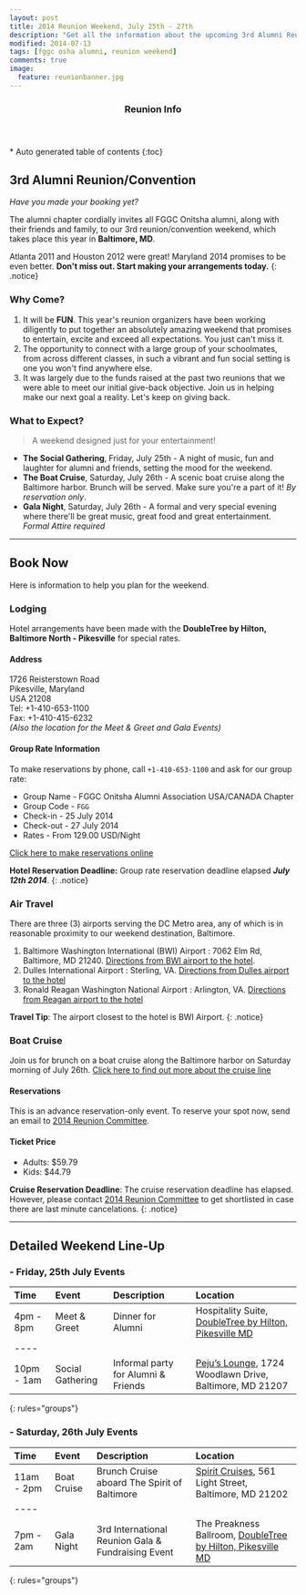 ```yaml
---
layout: post
title: 2014 Reunion Weekend, July 25th - 27th
description: "Get all the information about the upcoming 3rd Alumni Reunion Weekend."
modified: 2014-07-13
tags: [fggc osha alumni, reunion weekend]
comments: true
image:
  feature: reunionbanner.jpg
---
```


<section id="table-of-contents" class="toc">
  <header>
    <h3>Reunion Info</h3>
  </header>
<div id="drawer" markdown="1">
*  Auto generated table of contents
{:toc}
</div>
</section><!-- /#table-of-contents -->

## 3rd Alumni Reunion/Convention 

*Have you made your booking yet?*

The alumni chapter cordially invites all FGGC Onitsha alumni, along with their friends and family, to our 3rd reunion/convention weekend, which takes place this year in **Baltimore, MD**. 

Atlanta 2011 and Houston 2012 were great! Maryland 2014 promises to be even better. **Don't miss out. Start making your arrangements today.**
{: .notice}


### Why Come?

1. It will be **FUN**. This year's reunion organizers have been working diligently to put together an absolutely amazing weekend that promises to entertain, excite and exceed all expectations. You just can't miss it.
2. The opportunity to connect with a large group of your schoolmates, from across different classes, in such a vibrant and fun social setting is one you won't find anywhere else.
3. It was largely due to the funds raised at the past two reunions that we were able to meet our initial give-back objective. Join us in helping make our next goal a reality. Let's keep on giving back.

### What to Expect?

> A weekend designed just for your entertainment!

* **The Social Gathering**, Friday, July 25th - A night of music, fun and laughter for alumni and friends, setting the mood for the weekend. 
* **The Boat Cruise**, Saturday, July 26th - A scenic boat cruise along the Baltimore harbor. Brunch will be served. Make sure you're a part of it! *By reservation only*. 
* **Gala Night**, Saturday, July 26th - A formal and very special evening where there'll be great music, great food and great entertainment. *Formal Attire required*

---

## Book Now

Here is information to help you plan for the weekend.

### Lodging

Hotel arrangements have been made with the **DoubleTree by Hilton, Baltimore North - Pikesville** for special rates.

#### Address 
1726 Reisterstown Road  
Pikesville, Maryland  
USA 21208  
Tel: +1-410-653-1100  
Fax: +1-410-415-6232  
_(Also the location for the Meet & Greet and Gala Events)_ 

#### Group Rate Information
To make reservations by phone, call `+1-410-653-1100` and ask for our group rate: 
 
* Group Name - FGGC Onitsha Alumni Association USA/CANADA Chapter
* Group Code -  `FGG`  
* Check-in -  25 July 2014  
* Check-out -  27 July 2014  
* Rates - From 129.00 USD/Night

[Click here to make reservations online](http://doubletree.hilton.com/en/dt/groups/personalized/P/PIKDTDT-FGG-20140725/index.jhtml?WT.mc_id=POG)

**Hotel Reservation Deadline:** Group rate reservation deadline elapsed **_July 12th 2014_**. 
{: .notice}

### Air Travel

There are three (3) airports serving the DC Metro area, any of which is in reasonable proximity to our weekend destination, Baltimore.  

1. Baltimore Washington International (BWI) Airport : 7062 Elm Rd, Baltimore, MD 21240. [Directions from BWI airport to the hotel](https://www.google.com/maps/dir/Baltimore%2FWashington+International+Thurgood+Marshall+Airport,+Baltimore,+MD+21240/Doubletree-Hilton,+1726+Reisterstown+Rd,+Pikesville,+MD+21208/@39.3231229,-76.7082724,10z/am=t/data=!3m1!4b1!4m13!4m12!1m5!1m1!1s0x89b7e2fcbbc2e00b:0x150cfa971740!2m2!1d-76.668392!2d39.177404!1m5!1m1!1s0x89c819fff9cb969b:0xf28af64b84a5bd2a!2m2!1d-76.733504!2d39.382552).   
2. Dulles International Airport : Sterling, VA. [Directions from Dulles airport to the hotel](https://www.google.com/maps/dir/Saarinen+Cir,+Sterling,+VA+20166/Doubletree-Hilton,+1726+Reisterstown+Rd,+Pikesville,+MD+21208/@39.2417889,-77.0649557,9z/am=t/data=!3m1!4b1!4m16!4m15!1m5!1m1!1s0x89b6474a7ed7bea5:0x682df475ac464a5f!2m2!1d-77.4468244!2d38.9555763!1m5!1m1!1s0x89c819fff9cb969b:0xf28af64b84a5bd2a!2m2!1d-76.733504!2d39.382552!2m1!6e4!3e0) 
3. Ronald Reagan Washington National Airport : Arlington, VA. [Directions from Reagan airport to the hotel](https://www.google.com/maps/dir/Ronald+Reagan+Washington+National+Airport,+Arlington,+VA+22202/Doubletree-Hilton,+1726+Reisterstown+Rd,+Pikesville,+MD+21208/@39.2015756,-76.8513308,9z/am=t/data=!3m1!4b1!4m16!4m15!1m5!1m1!1s0x89b7b731402fe095:0x4168af016d076bad!2m2!1d-77.040231!2d38.851242!1m5!1m1!1s0x89c819fff9cb969b:0xf28af64b84a5bd2a!2m2!1d-76.733504!2d39.382552!2m1!6e4!3e0)   

**Travel Tip**: The airport closest to the hotel is BWI Airport. 
{: .notice} 

### Boat Cruise 

Join us for brunch on a boat cruise along the Baltimore harbor on Saturday morning of July 26th. [Click here to find out more about the cruise line](http://www.spiritcruises.com/baltimore/about)

#### Reservations

This is an advance reservation-only event. To reserve your spot now, send an email to [2014 Reunion Committee](mailto:maryland2014@fggconitsha.com).

#### Ticket Price
* Adults: $59.79  
* Kids: $44.79   

**Cruise Reservation Deadline**: The cruise reservation deadline has elapsed. However, please contact [2014 Reunion Committee](mailto:maryland2014@fggconitsha.com) to get shortlisted in case there are last minute cancelations.
{: .notice}

---

## Detailed Weekend Line-Up

### - Friday, 25th July Events

| Time | Event | Description | Location |
|:--------|:--------|:-------|:--------|
| 4pm - 8pm | Meet & Greet   |  Dinner for Alumni   | Hospitality Suite, [DoubleTree by Hilton, Pikesville MD](http://doubletree3.hilton.com/en/hotels/maryland/doubletree-by-hilton-hotel-baltimore-north-pikesville-PIKDTDT/index.html)  |
|----
| 10pm - 1am | Social Gathering   |  Informal party for Alumni & Friends   | [Peju’s Lounge](http://www.pejuskitchen.com), 1724 Woodlawn Drive, Baltimore, MD 21207  |
{: rules="groups"}

### - Saturday, 26th July Events

| Time | Event | Description | Location |
|:--------|:--------|:-------|:--------|
| 11am - 2pm | Boat Cruise  | Brunch Cruise aboard The Spirit of Baltimore  | [Spirit Cruises](http://www.spiritcruises.com/baltimore),  561 Light Street, Baltimore, MD 21202   |
|----
| 7pm - 2am | Gala Night  |  3rd International Reunion Gala & Fundraising Event  | The Preakness Ballroom, [DoubleTree by Hilton, Pikesville MD](http://doubletree3.hilton.com/en/hotels/maryland/doubletree-by-hilton-hotel-baltimore-north-pikesville-PIKDTDT/index.html) |
{: rules="groups"}

